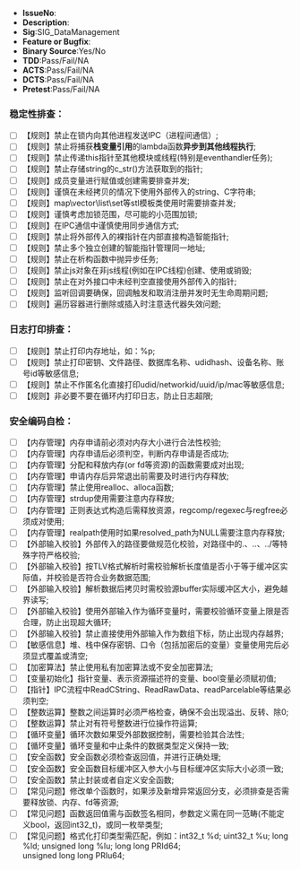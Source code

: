 * **IssueNo**:
* **Description**:
* **Sig**:SIG_DataManagement
* **Feature or Bugfix**:
* **Binary Source**:Yes/No
* **TDD**:Pass/Fail/NA
* **ACTS**:Pass/Fail/NA
* **DCTS**:Pass/Fail/NA
* **Pretest**:Pass/Fail/NA

### 稳定性排查：
- [ ] 【规则】禁止在锁内向其他进程发送IPC（进程间通信）;
- [ ] 【规则】禁止将捕获**栈变量引用**的lambda函数**异步到其他线程执行**;
- [ ] 【规则】禁止传递this指针至其他模块或线程(特别是eventhandler任务);
- [ ] 【规则】禁止存储string的c_str()方法获取到的指针;
- [ ] 【规则】成员变量进行赋值或创建需要排查并发;
- [ ] 【规则】谨慎在未经拷贝的情况下使用外部传入的string、C字符串;
- [ ] 【规则】map\vector\list\set等stl模板类使用时需要排查并发;
- [ ] 【规则】谨慎考虑加锁范围，尽可能的小范围加锁;
- [ ] 【规则】在IPC通信中谨慎使用同步通信方式;
- [ ] 【规则】禁止将外部传入的裸指针在内部直接构造智能指针;
- [ ] 【规则】禁止多个独立创建的智能指针管理同一地址;
- [ ] 【规则】禁止在析构函数中抛异步任务;
- [ ] 【规则】禁止js对象在非js线程(例如在IPC线程)创建、使用或销毁;
- [ ] 【规则】禁止在对外接口中未经判空直接使用外部传入的指针;
- [ ] 【规则】监听回调要确保，回调触发和取消注册并发时无生命周期问题;
- [ ] 【规则】遍历容器进行删除或插入时注意迭代器失效问题;

### 日志打印排查：
- [ ] 【规则】禁止打印内存地址，如：%p;
- [ ] 【规则】禁止打印密钥、文件路径、数据库名称、udidhash、设备名称、账号id等敏感信息;
- [ ] 【规则】禁止不作匿名化直接打印udid/networkid/uuid/ip/mac等敏感信息;
- [ ] 【规则】非必要不要在循环内打印日志，防止日志超限;

### 安全编码自检：
- [ ] 【内存管理】内存申请前必须对内存大小进行合法性校验;
- [ ] 【内存管理】内存申请后必须判空，判断内存申请是否成功;
- [ ] 【内存管理】分配和释放内存(or fd等资源)的函数需要成对出现;
- [ ] 【内存管理】申请内存后异常退出前需要及时进行内存释放;
- [ ] 【内存管理】禁止使用realloc、alloca函数;
- [ ] 【内存管理】strdup使用需要注意内存释放;
- [ ] 【内存管理】正则表达式构造后需释放资源，regcomp/regexec与regfree必须成对使用;
- [ ] 【内存管理】realpath使用时如果resolved_path为NULL需要注意内存释放;
- [ ] 【外部输入校验】外部传入的路径要做规范化校验，对路径中的.、..、../等特殊字符严格校验;
- [ ] 【外部输入校验】按TLV格式解析时需校验解析长度值是否小于等于缓冲区实际值，并校验是否符合业务数据范围;
- [ ] 【外部输入校验】解析数据后拷贝时需校验源buffer实际缓冲区大小，避免越界读写;
- [ ] 【外部输入校验】使用外部输入作为循环变量时，需要校验循环变量上限是否合理，防止出现超大循环;
- [ ] 【外部输入校验】禁止直接使用外部输入作为数组下标，防止出现内存越界;
- [ ] 【敏感信息】堆、栈中保存密钥、口令（包括加密后的变量）变量使用完后必须显式覆盖或清空;
- [ ] 【加密算法】禁止使用私有加密算法或不安全加密算法;
- [ ] 【变量初始化】指针变量、表示资源描述符的变量、bool变量必须赋初值;
- [ ] 【指针】IPC流程中ReadCString、ReadRawData、readParcelable等结果必须判空;
- [ ] 【整数运算】整数之间运算时必须严格检查，确保不会出现溢出、反转、除0;
- [ ] 【整数运算】禁止对有符号整数进行位操作符运算;
- [ ] 【循环变量】循环次数如果受外部数据控制，需要检验其合法性;
- [ ] 【循环变量】循环变量和中止条件的数据类型定义保持一致;
- [ ] 【安全函数】安全函数必须检查返回值，并进行正确处理;
- [ ] 【安全函数】安全函数目标缓冲区入参大小与目标缓冲区实际大小必须一致;
- [ ] 【安全函数】禁止封装或者自定义安全函数;
- [ ] 【常见问题】修改单个函数时，如果涉及新增异常返回分支，必须排查是否需要释放锁、内存、fd等资源;
- [ ] 【常见问题】函数返回值需与函数签名相同，参数定义需在同一范畴(不能定义bool，返回int32_t)，或同一枚举类型;
- [ ] 【常见问题】格式化打印类型需匹配，例如：int32_t %d; uint32_t %u; long %ld; unsigned long %lu; long long PRId64;<br> unsigned long long PRIu64;
